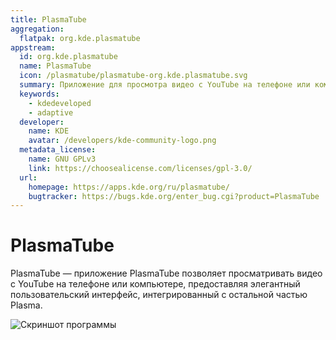 ```yaml
---
title: PlasmaTube
aggregation:
  flatpak: org.kde.plasmatube
appstream:
  id: org.kde.plasmatube
  name: PlasmaTube
  icon: /plasmatube/plasmatube-org.kde.plasmatube.svg
  summary: Приложение для просмотра видео с YouTube на телефоне или компьютере.
  keywords:
    - kdedeveloped
    - adaptive
  developer:
    name: KDE
    avatar: /developers/kde-community-logo.png
  metadata_license:
    name: GNU GPLv3
    link: https://choosealicense.com/licenses/gpl-3.0/
  url:
    homepage: https://apps.kde.org/ru/plasmatube/
    bugtracker: https://bugs.kde.org/enter_bug.cgi?product=PlasmaTube
---
```


# PlasmaTube

PlasmaTube — приложение PlasmaTube позволяет просматривать видео с YouTube на телефоне или компьютере, предоставляя элегантный пользовательский интерфейс, интегрированный с остальной частью Plasma.

![Скриншот программы](https://cdn.kde.org/screenshots/plasmatube/plasmatube.png)

<!--@include: @apps/.parts/install/content-flatpak.md-->
